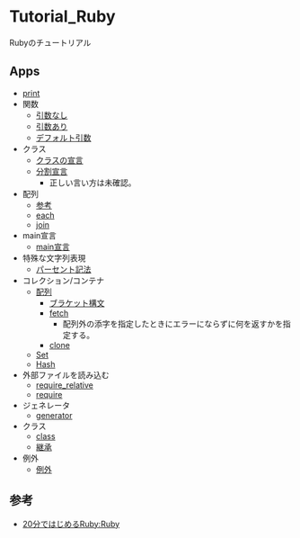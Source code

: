 # Tutorial_Ruby
Rubyのチュートリアル

## Apps

- [print](./app/01_print.rb)
- 関数
    - [引数なし](./app/02_function.rb)
    - [引数あり](./app/03_function.rb)
    - [デフォルト引数](./app/04_function.rb)
- クラス
    - [クラスの宣言](./app/05_class.rb)
    - [分割宣言](./app/06_class.rb)
        - 正しい言い方は未確認。
 - 配列
    - [参考](https://www.ruby-lang.org/ja/documentation/quickstart/3/)
    - [each](./app/07_list_each.rb)
    - [join](./app/08_list_join.rb)
- main宣言
    - [main宣言](./app/09_main.rb)
- 特殊な文字列表現
    - [パーセント記法](./app/10_parcent.rb)
- コレクション/コンテナ
    - [配列](./app/11_list.rb)
        - [ブラケット構文](./app/12_bracket.rb)
        - [fetch](./app/13_list_fetch.rb)
            - 配列外の添字を指定したときにエラーにならずに何を返すかを指定する。
        - [clone](./app/14_list_clone.rb)
    - [Set](./app/15_set.rb)
    - [Hash](./app/16_hash.rb)
- 外部ファイルを読み込む
    - [require_relative](./app/17_require_relative.rb)
    - [require](./app/18_require.rb)
- ジェネレータ
    - [generator](./app/19_generator.rb)
- クラス
    - [class](./app/20_class.rb)
    - [継承](./app/21_extends.rb)
- 例外
    - [例外](./app/22_raise_exception.rb)

## 参考

- [20分ではじめるRuby:Ruby](https://www.ruby-lang.org/ja/documentation/quickstart/)